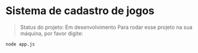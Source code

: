 <h1>Sistema de cadastro de jogos</h1>

>Status do projeto: Em desenvolvimento
Para rodar esse projeto na sua máquina, por favor digite:
```
node app.js
```
